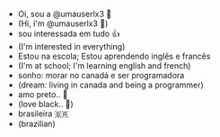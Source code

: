 - Oi, sou a @umauserlx3 🌹
- (Hi, i'm @umauserlx3 🌹)
- sou interessada em tudo 👍
- (I'm interested in everything) 
- Estou na escola; Estou aprendendo inglês e francês 
- (I'm at school; I'm learning english and french)
- sonho: morar no canadá e ser programadora
- (dream: living in canada and being a programmer)
- amo preto.. 🖤
- (love black.. 🖤) 
- brasileira 🇧🇷
- (brazilian)
